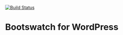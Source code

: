 [![Build Status](https://travis-ci.org/kadimi/bootswatch.svg?branch=master)](https://travis-ci.org/kadimi/bootswatch)

Bootswatch for WordPress
===
